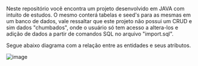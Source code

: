 Neste repositório você encontra um projeto desenvolvido em JAVA com intuito de estudos. 
O mesmo conterá tabelas e seed's para as mesmas em um banco de dados, vale ressaltar que este projeto não possui um CRUD e sim dados "chumbados", 
onde o usuário só tem acesso a altera-los e adição de dados a partir de comandos SQL no arquivo "import.sql".

Segue abaixo diagrama com a relação entre as entidades e seus atributos.

![image](https://github.com/user-attachments/assets/493ddb22-d16a-4597-aa22-5a16aef86085)

